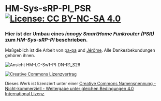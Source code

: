 # HM-Sys-sRP-Pl_PSR [![License: CC BY-NC-SA 4.0](https://img.shields.io/badge/License-CC%20BY--NC--SA%204.0-lightgrey.svg)](https://creativecommons.org/licenses/by-nc-sa/4.0/)

### Hier ist der Umbau eines *innogy SmartHome Funkrouter (PSR)* zum *HM-Sys-sRP-Pl* beschrieben. 
Maßgeblich ist die Arbeit von [pa-pa](https://github.com/pa-pa/AskSinPP) und [Jérôme](https://github.com/jp112sdl/Beispiel_AskSinPP/tree/master/examples/HM-Sys-sRP-Pl). Alle Dankesbekundungen gehören ihnen.

![Ansicht HM-LC-Sw1-Pl-DN-R1_S26]([https://raw.githubusercontent.com/der-pw/HM-LC-Sw1-Pl-DN-R1_OBII/master/img/zwischenstecker.jpg](https://raw.githubusercontent.com/cactus-online/HM-Sys-sRP-Pl_PSR/bilder/front.png) "Ansicht HRWE PSR")

[![Creative Commons Lizenzvertrag](https://i.creativecommons.org/l/by-nc-sa/4.0/88x31.png)](http://creativecommons.org/licenses/by-nc-sa/4.0/) 

Dieses Werk ist lizenziert unter einer [Creative Commons Namensnennung - Nicht-kommerziell - Weitergabe unter gleichen Bedingungen 4.0 International Lizenz](http://creativecommons.org/licenses/by-nc-sa/4.0/).
